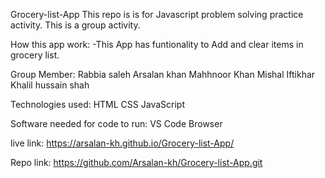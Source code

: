 Grocery-list-App
This repo is is for Javascript problem solving practice activity. This is a group activity.

How this app work:
-This App has funtionality to Add and clear items in grocery list.

Group Member:
Rabbia saleh Arsalan khan Mahhnoor Khan Mishal Iftikhar Khalil hussain shah

Technologies used:
HTML CSS JavaScript

Software needed for code to run:
VS Code Browser

live link:
https://arsalan-kh.github.io/Grocery-list-App/

Repo link:
https://github.com/Arsalan-kh/Grocery-list-App.git
